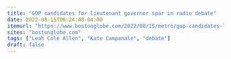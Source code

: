 ```yaml
---
title: "GOP candidates for lieutenant governor spar in radio debate"
date: 2022-08-15T06:24:48-04:00
itemurl: "https://www.bostonglobe.com/2022/08/15/metro/gop-candidates-lieutenant-governor-spar-radio-debate/"
sites: "bostonglobe.com"
tags: ["Leah Cole Allen", "Kate Campanale", "debate"]
draft: false
---
```


